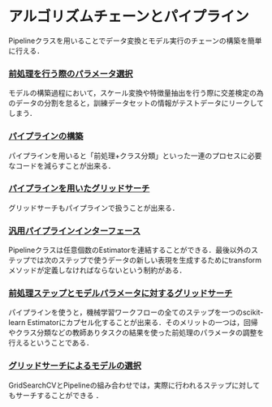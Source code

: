 # アルゴリズムチェーンとパイプライン

Pipelineクラスを用いることでデータ変換とモデル実行のチェーンの構築を簡単に行える．

### [前処理を行う際のパラメータ選択](https://github.com/kajyuuen/IntroductionToMachineLearningWithPython/blob/master/ch06/parameter_selection_with_preprocessing%20.ipynb)

モデルの構築過程において，スケール変換や特徴量抽出を行う際に交差検定の為のデータの分割を怠ると，訓練データセットの情報がテストデータにリークしてしまう．

### [パイプラインの構築](https://github.com/kajyuuen/IntroductionToMachineLearningWithPython/blob/master/ch06/building_pipelines.ipynb)

パイプラインを用いると「前処理+クラス分類」といった一連のプロセスに必要なコードを減らすことが出来る．

### [パイプラインを用いたグリッドサーチ](https://github.com/kajyuuen/IntroductionToMachineLearningWithPython/blob/master/ch06/grid-searching-preprocessing-steps-and-model-parameters.ipynb)

グリッドサーチもパイプラインで扱うことが出来る．

### [汎用パイプラインインターフェース](https://github.com/kajyuuen/IntroductionToMachineLearningWithPython/blob/master/ch06/the-general-pipeline-interface.ipynb)

Pipelineクラスは任意個数のEstimatorを連結することができる．最後以外のステップでは次のステップで使うデータの新しい表現を生成するためにtransformメソッドが定義しなければならないという制約がある．

### [前処理ステップとモデルパラメータに対するグリッドサーチ](https://github.com/kajyuuen/IntroductionToMachineLearningWithPython/blob/master/ch06/grid-searching-preprocessing-steps-and-model-parameters.ipynb)

パイプラインを使うと，機械学習ワークフローの全てのステップを一つのscikit-learn Estimatorにカプセル化することが出来る．そのメリットの一つは，回帰やクラス分類などの教師ありタスクの結果を使った前処理のパラメータの調整を行えるということである．

### [グリッドサーチによるモデルの選択](https://github.com/kajyuuen/IntroductionToMachineLearningWithPython/blob/master/ch06/selection-of-model-by-grid-searching.ipynb)

GridSearchCVとPipelineの組み合わせでは，実際に行われるステップに対してもサーチすることができる
．
